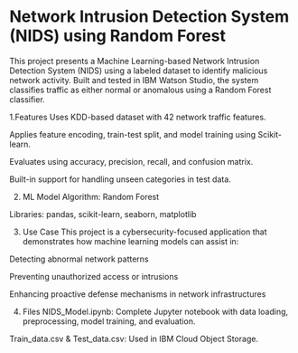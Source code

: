 # Network Intrusion Detection System (NIDS) using Random Forest
This project presents a Machine Learning-based Network Intrusion Detection System (NIDS) using a labeled dataset to identify malicious network activity. Built and tested in IBM Watson Studio, the system classifies traffic as either normal or anomalous using a Random Forest classifier.
 
 
   1.Features
Uses KDD-based dataset with 42 network traffic features.

Applies feature encoding, train-test split, and model training using Scikit-learn.

Evaluates using accuracy, precision, recall, and confusion matrix.

Built-in support for handling unseen categories in test data.

2. ML Model
Algorithm: Random Forest

Libraries: pandas, scikit-learn, seaborn, matplotlib

3. Use Case
This project is a cybersecurity-focused application that demonstrates how machine learning models can assist in:

Detecting abnormal network patterns

Preventing unauthorized access or intrusions

Enhancing proactive defense mechanisms in network infrastructures

4. Files
NIDS_Model.ipynb: Complete Jupyter notebook with data loading, preprocessing, model training, and evaluation.

Train_data.csv & Test_data.csv: Used in IBM Cloud Object Storage.
